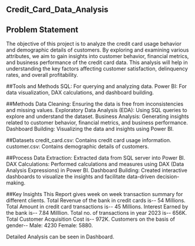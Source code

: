 ## Credit_Card_Data_Analysis
## Problem Statement
The objective of this project is to analyze the credit card usage behavior and demographic details of customers. By exploring and examining various attributes, we aim to gain insights into customer behavior, financial metrics, and business performance of the credit card data. This analysis will help in understanding the key factors affecting customer satisfaction, delinquency rates, and overall profitability.

##Tools and Methods
SQL: For querying and analyzing data.
Power BI: For data visualization, DAX calculations, and dashboard building.

##Methods
Data Cleaning: Ensuring the data is free from inconsistencies and missing values.
Exploratory Data Analysis (EDA): Using SQL queries to explore and understand the dataset.
Business Analysis: Generating insights related to customer behavior, financial metrics, and business performance.
Dashboard Building: Visualizing the data and insights using Power BI.

##Datasets
credit_card.csv: Contains credit card usage information.
customer.csv: Contains demographic details of customers.

##Process
Data Extraction: Extracted data from SQL server into Power BI.
DAX Calculations: Performed calculations and measures using DAX (Data Analysis Expressions) in Power BI.
Dashboard Building: Created interactive dashboards to visualize the insights and facilitate data-driven decision-making.

##Key Insights
This Report gives week on week transaction summary for different clients.
Total Revenue of the bank in credit cards is-- 54 Millions.
Total Amount in credit card transactions is-- 45 Millions.
Interest Earned by the bank is-- 7.84 Milllion.
Total no. of transactions in year 2023 is-- 656K.
Total Customer Acquisition Cost is-- 972K.
Customers on the basis of gender-- Male: 4230 Female: 5880.

Detailed Analysis can be seen in Dashboard.
